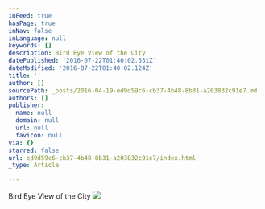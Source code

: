 ```yaml
---
inFeed: true
hasPage: true
inNav: false
inLanguage: null
keywords: []
description: Bird Eye View of the City
datePublished: '2016-07-22T01:40:02.531Z'
dateModified: '2016-07-22T01:40:02.124Z'
title: ''
author: []
sourcePath: _posts/2016-04-19-ed9d59c6-cb37-4b48-8b31-a203832c91e7.md
authors: []
publisher:
  name: null
  domain: null
  url: null
  favicon: null
via: {}
starred: false
url: ed9d59c6-cb37-4b48-8b31-a203832c91e7/index.html
_type: Article

---
```

Bird Eye View of the City
![](https://the-grid-user-content.s3-us-west-2.amazonaws.com/29051238-eef6-427e-b88c-93f1591d4685.jpg)